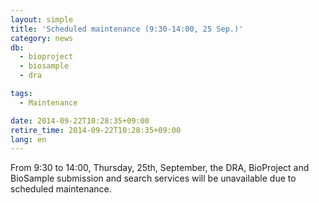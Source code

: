 ```yaml
---
layout: simple
title: 'Scheduled maintenance (9:30-14:00, 25 Sep.)'
category: news
db:
  - bioproject
  - biosample
  - dra

tags:
  - Maintenance

date: 2014-09-22T10:28:35+09:00
retire_time: 2014-09-22T10:28:35+09:00
lang: en
---
```


From 9:30 to 14:00, Thursday, 25th, September, the DRA, BioProject and BioSample submission and search services will be unavailable due to scheduled maintenance.

